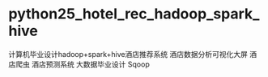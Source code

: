 # python25_hotel_rec_hadoop_spark_hive
计算机毕业设计hadoop+spark+hive酒店推荐系统 酒店数据分析可视化大屏 酒店爬虫  酒店预测系统 大数据毕业设计 Sqoop
